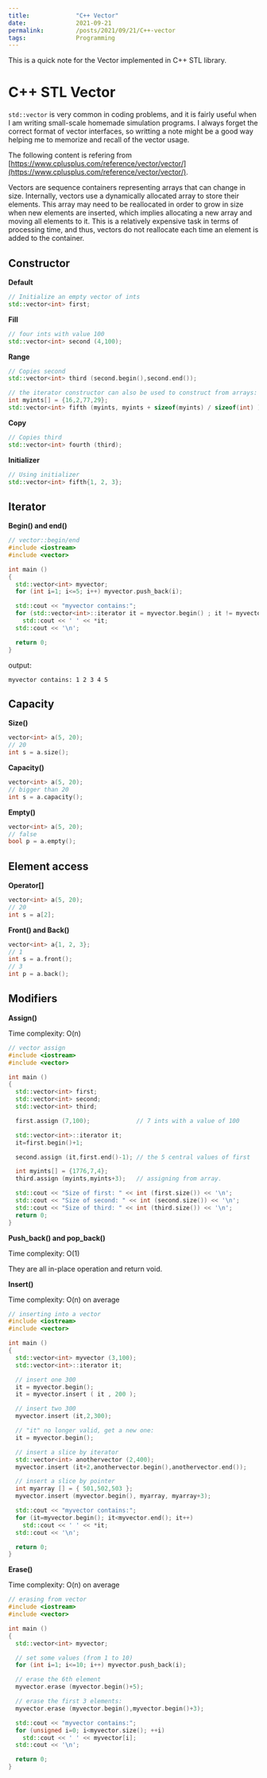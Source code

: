 ```yaml
---
title:             "C++ Vector"
date:              2021-09-21
permalink:         /posts/2021/09/21/C++-vector
tags:              Programming
---
```


This is a quick note for the Vector implemented in C++ STL library.

# C++ STL Vector

```std::vector``` is very common in coding problems, and it is fairly useful when I am writing small-scale homemade simulation programs. I always forget the correct format of vector interfaces, so writting a note might be a good way helping me to memorize and recall of the vector usage.

The following content is refering from [https://www.cplusplus.com/reference/vector/vector/](https://www.cplusplus.com/reference/vector/vector/).

Vectors are sequence containers representing arrays that can change in size. Internally, vectors use a dynamically allocated array to store their elements. This array may need to be reallocated in order to grow in size when new elements are inserted, which implies allocating a new array and moving all elements to it. This is a relatively expensive task in terms of processing time, and thus, vectors do not reallocate each time an element is added to the container.

## Constructor

**Default**

```c++
// Initialize an empty vector of ints
std::vector<int> first;
```

**Fill**

```c++
// four ints with value 100
std::vector<int> second (4,100);
```

**Range**

```c++
// Copies second
std::vector<int> third (second.begin(),second.end());

// the iterator constructor can also be used to construct from arrays:
int myints[] = {16,2,77,29};
std::vector<int> fifth (myints, myints + sizeof(myints) / sizeof(int) );
```

**Copy**

```c++
// Copies third
std::vector<int> fourth (third);
```

**Initializer**

```c++
// Using initializer
std::vector<int> fifth{1, 2, 3};
```

## Iterator

**Begin() and end()**

```c++
// vector::begin/end
#include <iostream>
#include <vector>

int main ()
{
  std::vector<int> myvector;
  for (int i=1; i<=5; i++) myvector.push_back(i);

  std::cout << "myvector contains:";
  for (std::vector<int>::iterator it = myvector.begin() ; it != myvector.end(); ++it)
    std::cout << ' ' << *it;
  std::cout << '\n';

  return 0;
}
```

output:

```
myvector contains: 1 2 3 4 5
```

## Capacity

**Size()**

```c++
vector<int> a(5, 20);
// 20
int s = a.size();
```

**Capacity()**

```c++
vector<int> a(5, 20);
// bigger than 20
int s = a.capacity();
```

**Empty()**

```c++
vector<int> a(5, 20);
// false
bool p = a.empty();
```

## Element access

**Operator[]**

```c++
vector<int> a(5, 20);
// 20
int s = a[2];
```

**Front() and Back()**

```c++
vector<int> a{1, 2, 3};
// 1
int s = a.front();
// 3
int p = a.back();
```

## Modifiers

**Assign()**

Time complexity: O(n)

```c++
// vector assign
#include <iostream>
#include <vector>

int main ()
{
  std::vector<int> first;
  std::vector<int> second;
  std::vector<int> third;

  first.assign (7,100);             // 7 ints with a value of 100

  std::vector<int>::iterator it;
  it=first.begin()+1;

  second.assign (it,first.end()-1); // the 5 central values of first

  int myints[] = {1776,7,4};
  third.assign (myints,myints+3);   // assigning from array.

  std::cout << "Size of first: " << int (first.size()) << '\n';
  std::cout << "Size of second: " << int (second.size()) << '\n';
  std::cout << "Size of third: " << int (third.size()) << '\n';
  return 0;
}
```

**Push_back() and pop_back()**

Time complexity: O(1)

They are all in-place operation and return void.

**Insert()**

Time complexity: O(n) on average

```c++
// inserting into a vector
#include <iostream>
#include <vector>

int main ()
{
  std::vector<int> myvector (3,100);
  std::vector<int>::iterator it;

  // insert one 300
  it = myvector.begin();
  it = myvector.insert ( it , 200 );

  // insert two 300
  myvector.insert (it,2,300);

  // "it" no longer valid, get a new one:
  it = myvector.begin();

  // insert a slice by iterator
  std::vector<int> anothervector (2,400);
  myvector.insert (it+2,anothervector.begin(),anothervector.end());

  // insert a slice by pointer
  int myarray [] = { 501,502,503 };
  myvector.insert (myvector.begin(), myarray, myarray+3);

  std::cout << "myvector contains:";
  for (it=myvector.begin(); it<myvector.end(); it++)
    std::cout << ' ' << *it;
  std::cout << '\n';

  return 0;
}
```

**Erase()**

Time complexity: O(n) on average

```c++
// erasing from vector
#include <iostream>
#include <vector>

int main ()
{
  std::vector<int> myvector;

  // set some values (from 1 to 10)
  for (int i=1; i<=10; i++) myvector.push_back(i);

  // erase the 6th element
  myvector.erase (myvector.begin()+5);

  // erase the first 3 elements:
  myvector.erase (myvector.begin(),myvector.begin()+3);

  std::cout << "myvector contains:";
  for (unsigned i=0; i<myvector.size(); ++i)
    std::cout << ' ' << myvector[i];
  std::cout << '\n';

  return 0;
}
```